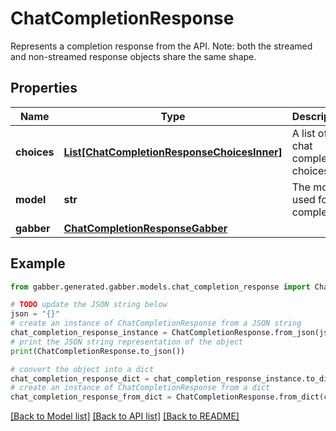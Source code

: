 # ChatCompletionResponse

Represents a completion response from the API. Note: both the streamed and non-streamed response objects share the same shape. 

## Properties

Name | Type | Description | Notes
------------ | ------------- | ------------- | -------------
**choices** | [**List[ChatCompletionResponseChoicesInner]**](ChatCompletionResponseChoicesInner.md) | A list of chat completion choices. | 
**model** | **str** | The model used for completion. | 
**gabber** | [**ChatCompletionResponseGabber**](ChatCompletionResponseGabber.md) |  | [optional] 

## Example

```python
from gabber.generated.gabber.models.chat_completion_response import ChatCompletionResponse

# TODO update the JSON string below
json = "{}"
# create an instance of ChatCompletionResponse from a JSON string
chat_completion_response_instance = ChatCompletionResponse.from_json(json)
# print the JSON string representation of the object
print(ChatCompletionResponse.to_json())

# convert the object into a dict
chat_completion_response_dict = chat_completion_response_instance.to_dict()
# create an instance of ChatCompletionResponse from a dict
chat_completion_response_from_dict = ChatCompletionResponse.from_dict(chat_completion_response_dict)
```
[[Back to Model list]](../README.md#documentation-for-models) [[Back to API list]](../README.md#documentation-for-api-endpoints) [[Back to README]](../README.md)


